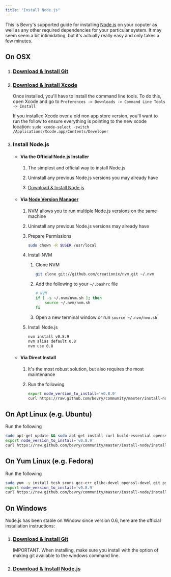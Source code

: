 ```yaml
---
title: "Install Node.js"
---
```


This is Bevry's supported guide for installing [Node.js](http://nodejs.org/) on your coputer as well as any other required dependencies for your particular system. It may seem seem a bit intimidating, but it's actually really easy and only takes a few minutes.


## On OSX

1. ### [Download & Install Git](http://git-scm.com/download)

2. ### [Download & Install Xcode](http://developer.apple.com/xcode/)

	Once installed, you'll have to install the command line tools. To do this, open Xcode and go to `Preferences -> Downloads -> Command Line Tools -> Install`

	If you installed Xcode over a old non app store version, you'll want to run the follow to ensure everything is pointing to the new xcode location: `sudo xcode-select -switch /Applications/Xcode.app/Contents/Developer`

3. ### Install Node.js

	- #### Via the Official Node.js Installer

		1. The simplest and official way to install Node.js

		1. Uninstall any previous Node.js versions you may already have

		1. [Download & Install Node.js](http://nodejs.org/#download)

	-  #### Via [Node Version Manager](https://github.com/creationix/nvm)

		1. NVM allows you to run multiple Node.js versions on the same machine

		1. Uninstall any previous Node.js versions may already have

		1. Prepare Permissions

			``` bash
			sudo chown -R $USER /usr/local
			```

		1. Install NVM

			1. Clone NVM

				``` bash
				git clone git://github.com/creationix/nvm.git ~/.nvm
				```

			2. Add the following to your `~/.bashrc` file

				``` bash
				# NVM
				if [ -s ~/.nvm/nvm.sh ]; then
					source ~/.nvm/nvm.sh
				fi
				```

			3. Open a new terminal window or run `source ~/.nvm/nvm.sh`

		1. Install Node.js

			``` bash
			nvm install v0.8.9
			nvm alias default 0.8
			nvm use 0.8
			```

	- #### Via Direct Install

		1. It's the most robust solution, but also requires the most maintenance

		1. Run the following

			``` bash
			export node_version_to_install='v0.8.9'
			curl https://raw.github.com/bevry/community/master/install-node/install-node.sh | sh
			```


## On Apt Linux (e.g. Ubuntu)

Run the following

``` bash
sudo apt-get update && sudo apt-get install curl build-essential openssl libssl-dev git python
export node_version_to_install='v0.8.9'
curl https://raw.github.com/bevry/community/master/install-node/install-node.sh | sh
```


## On Yum Linux (e.g. Fedora)

Run the following

``` bash
sudo yum -y install tcsh scons gcc-c++ glibc-devel openssl-devel git python
export node_version_to_install='v0.8.9'
curl https://raw.github.com/bevry/community/master/install-node/install-node.sh | sh
```


## On Windows

Node.js has been stable on Window since version 0.6, here are the official installation instructions:

1. ### [Download & Install Git](http://git-scm.com/download)

	IMPORTANT. When installing, make sure you install with the option of making git available to the windows command line.

2. ### [Download & Install Node.js](http://nodejs.org/#download)

